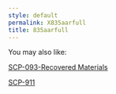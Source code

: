 ```yaml
---
style: default
permalink: X835aarfull
title: 835aarfull
---
```

You may also like:

[SCP-093-Recovered Materials](http://scp-wiki.net/scp-093-recovered-materials)

[SCP-911](http://scp-wiki.net/scp-911)
